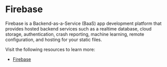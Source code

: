 # Firebase

Firebase is a Backend-as-a-Service (BaaS) app development platform that provides hosted backend services such as a realtime database, cloud storage, authentication, crash reporting, machine learning, remote configuration, and hosting for your static files.

Visit the following resources to learn more:

- [Firebase](https://docs.flutter.dev/development/data-and-backend/firebase)

